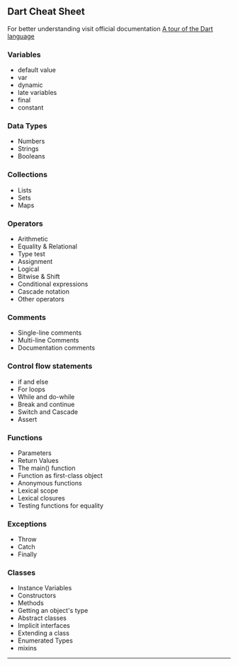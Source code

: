 ## Dart Cheat Sheet
For better understanding visit official documentation [A tour of the Dart language](https://dart.dev/guides/language/language-tour)

### Variables
- default value
- var
- dynamic
- late variables
- final
- constant

### Data Types
- Numbers
- Strings
- Booleans

### Collections
- Lists
- Sets
- Maps

### Operators
- Arithmetic 
- Equality & Relational 
- Type test 
- Assignment 
- Logical 
- Bitwise & Shift
- Conditional expressions
- Cascade notation
- Other operators

### Comments
- Single-line comments
- Multi-line Comments
- Documentation comments

### Control flow statements
- if and else
- For loops
- While and do-while
- Break and continue
- Switch and Cascade
- Assert

### Functions 
- Parameters
- Return Values
- The main() function
- Function as first-class object
- Anonymous functions
- Lexical scope
- Lexical closures
- Testing functions for equality

### Exceptions
- Throw
- Catch
- Finally

### Classes
- Instance Variables
- Constructors
- Methods
- Getting an object's type
- Abstract classes
- Implicit interfaces
- Extending a class
- Enumerated Types
- mixins

---
